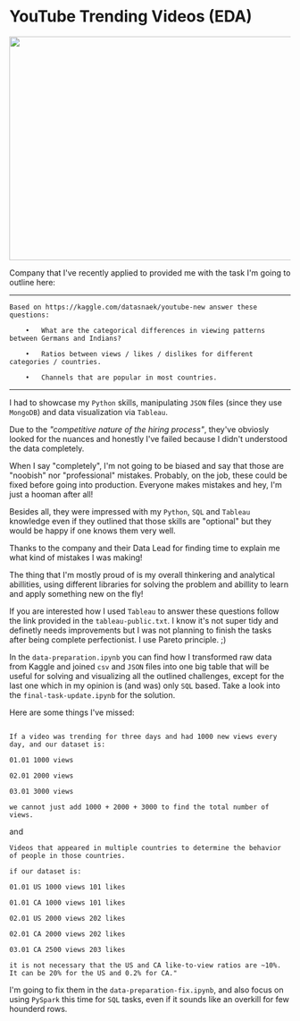 # YouTube Trending Videos (EDA)

<p align="center">
<img src = 'https://cdn.searchenginejournal.com/wp-content/uploads/2020/12/top-trending-featured-image-5fcf26c0867f6-768x403.png' width='800' height='400'> 
</p>

Company that I've recently applied to provided me with the task I'm going to outline here:

--- 

```
Based on https://kaggle.com/datasnaek/youtube-new answer these questions:

	•	What are the categorical differences in viewing patterns between Germans and Indians?

	•	Ratios between views / likes / dislikes for different categories / countries. 

	•	Сhannels that are popular in most countries.
```
---

I had to showcase my ```Python``` skills, manipulating ```JSON``` files (since they use ```MongoDB```) and data visualization via ```Tableau```. 

Due to the *\"competitive nature of the hiring process\"*, they've obviosly looked for the nuances and honestly I've failed because I didn't understood the data completely.

When I say "completely", I'm not going to be biased and say that those are "noobish" nor "professional" mistakes. Probably, on the job, these could be fixed before going into production. Everyone makes mistakes and hey, I'm just a hooman after all! 

Besides all, they were impressed with my ```Python```, ```SQL``` and ```Tableau``` knowledge even if they outlined that those skills are "optional" but they would be happy if one knows them very well. 

Thanks to the company and their Data Lead for finding time to explain me what kind of mistakes I was making! 

The thing that I'm mostly proud of is my overall thinkering and analytical abillities, using different libraries for solving the problem and abillity to learn and apply something new on the fly! 

If you are interested how I used ```Tableau``` to answer these questions follow the link provided in the ```tableau-public.txt```. I know it's not super tidy and definetly needs improvements but I was not planning to finish the tasks after being complete perfectionist. I use Pareto principle. ;) 

In the ```data-preparation.ipynb``` you can find how I transformed raw data from Kaggle and joined ```csv``` and ```JSON``` files into one big table that will be useful for solving and visualizing all the outlined challenges, except for the last one which in my opinion is (and was) only ```SQL``` based. Take a look into the ```final-task-update.ipynb``` for the solution. 

Here are some things I've missed:

```

If a video was trending for three days and had 1000 new views every day, and our dataset is:

01.01 1000 views

02.01 2000 views

03.01 3000 views

we cannot just add 1000 + 2000 + 3000 to find the total number of views.

```

and

```
Videos that appeared in multiple countries to determine the behavior of people in those countries.

if our dataset is:

01.01 US 1000 views 101 likes

01.01 CA 1000 views 101 likes

02.01 US 2000 views 202 likes

02.01 CA 2000 views 202 likes

03.01 CA 2500 views 203 likes

it is not necessary that the US and CA like-to-view ratios are ~10%. It can be 20% for the US and 0.2% for CA."
```

I'm going to fix them in the ```data-preparation-fix.ipynb```, and also focus on using ```PySpark``` this time for ```SQL``` tasks, even if it sounds like an overkill for few hounderd rows. 
